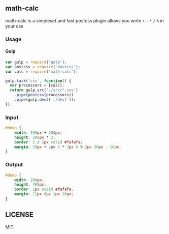 ## math-calc

math-calc is a simpleset and fast postcss plugin allows you write `+` `-` `*` `/` `%` in your css


### Usage

#### Gulp
```js
var gulp = require('gulp');
var postcss = require('postcss');
var calc = require('math-calc');

gulp.task('css', function() {
  var processors = [calc];
  return gulp.src('./src/*.css')
    .pipe(postcss(processors))
    .pipe(gulp.dest('./dest'));
});
```

### Input
```css
#demo {
    width: 100px + 100px;
    height: 200px * 2;
    border: 2 / 2px solid #fafafa;
    margin: 10px + 2px 3 * 2px 5 % 2px 20px - 10px;
}
```
### Output
```css
#demo {
    width: 200px;
    height: 400px;
    border: 1px solid #fafafa;
    margin: 12px 6px 1px 10px;
}
```

## LICENSE

MIT.